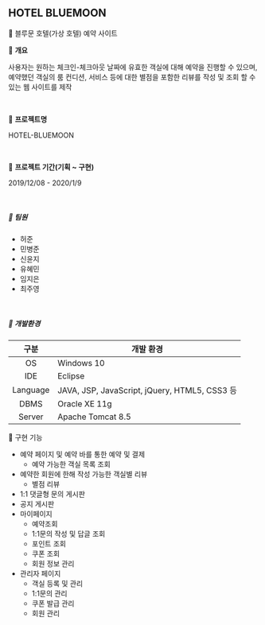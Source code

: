 ## HOTEL BLUEMOON

🏨 블루문 호텔(가상 호텔) 예약 사이트



:pushpin: **개요**

사용자는 원하는 체크인-체크아웃 날짜에 유효한 객실에 대해 예약을 진행할 수 있으며, 예약했던 객실의 룸 컨디션, 서비스 등에 대한 별점을 포함한 리뷰를 작성 및 조회 할 수 있는 웹 사이트를 제작

<br>

:pushpin: **프로젝트명**

HOTEL-BLUEMOON

<br>

:pushpin: **프로젝트 기간(기획 ~ 구현)**

2019/12/08 - 2020/1/9

<br>

##### :pushpin: 팀원

 - 허준
 - 민병준
 - 신윤지
 - 유혜민
 - 임지은
 - 최주영

<br>

##### :pushpin: 개발환경

|   구분   | 개발 환경                                     |
| :------: | --------------------------------------------- |
|    OS    | Windows 10                                    |
|   IDE    | Eclipse                                       |
| Language | JAVA, JSP, JavaScript, jQuery, HTML5, CSS3 등 |
|   DBMS   | Oracle XE 11g                                 |
|  Server  | Apache Tomcat 8.5                             |



:pushpin: 구현 기능

- 예약 페이지 및 예약 바를 통한 예약 및 결제
  - 예약 가능한 객실 목록 조회
- 예약한 회원에 한해 작성 가능한 객실별 리뷰
  - 별점 리뷰
- 1:1 댓글형 문의 게시판
- 공지 게시판
- 마이페이지
  - 예약조회
  - 1:1문의 작성 및 답글 조회
  - 포인트 조회
  - 쿠폰 조회
  - 회원 정보 관리
- 관리자 페이지
  - 객실 등록 및 관리
  - 1:1문의 관리
  - 쿠폰 발급 관리
  - 회원 관리

